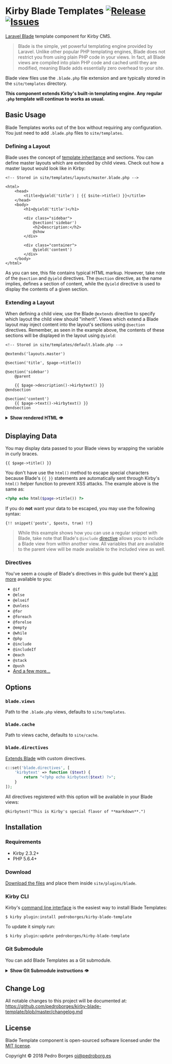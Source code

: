 # Kirby Blade Templates [![Release](https://img.shields.io/github/release/pedroborges/kirby-blade-template.svg)](https://github.com/pedroborges/kirby-blade-template/releases) [![Issues](https://img.shields.io/github/issues/pedroborges/kirby-blade-template.svg)](https://github.com/pedroborges/kirby-blade-template/issues)

[Laravel Blade](https://laravel.com/docs/master/blade) template component for Kirby CMS.

> Blade is the simple, yet powerful templating engine provided by Laravel. Unlike other popular PHP templating engines, Blade does not restrict you from using plain PHP code in your views. In fact, all Blade views are compiled into plain PHP code and cached until they are modified, meaning Blade adds essentially zero overhead to your site.

Blade view files use the `.blade.php` file extension and are typically stored in the `site/templates` directory.

**This component extends Kirby's built-in templating engine. Any regular `.php` template will continue to works as usual.**

## Basic Usage
Blade Templates works out of the box without requiring any configuration. You just need to add `.blade.php` files to `site/templates`.

### Defining a Layout
Blade uses the concept of [template inheritance](https://laravel.com/docs/master/blade#template-inheritance) and sections. You can define master layouts which are extended by child views. Check out how a master layout would look like in Kirby:

```blade
<!-- Stored in site/templates/layouts/master.blade.php -->

<html>
    <head>
        <title>@yield('title') | {{ $site->title() }}</title>
    </head>
    <body>
        <h1>@yield('title')</h1>

        <div class="sidebar">
            @section('sidebar')
            <h2>Description:</h2>
            @show
        </div>

        <div class="container">
            @yield('content')
        </div>
    </body>
</html>
```

As you can see, this file contains typical HTML markup. However, take note of the `@section` and `@yield` directives. The  `@section` directive, as the name implies, defines a section of content, while the `@yield` directive is used to display the contents of a given section.

### Extending a Layout
When defining a child view, use the Blade `@extends` directive to specify which layout the child view should "inherit". Views which extend a Blade layout may inject content into the layout's sections using `@section` directives. Remember, as seen in the example above, the contents of these sections will be displayed in the layout using `@yield`:

```blade
<!-- Stored in site/templates/default.blade.php -->

@extends('layouts.master')

@section('title', $page->title())

@section('sidebar')
    @parent

    {{ $page->description()->kirbytext() }}
@endsection

@section('content')
    {{ $page->text()->kirbytext() }}
@endsection
```

<details>
    <summary><strong>Show rendered HTML</strong> 👁</summary><p>

```html
<html>
    <head>
        <title>Services | Company Name</title>
    </head>
    <body>
        <h1>Services</h1>

        <div class="sidebar">
            <h2>Description:</h2>
            <p>Service description</p>
        </div>

        <div class="container">
            <p>Sum inusa commolu ptatent mossend elignam volenim quiam quiaspe riaessenis plisita ecaboribus.</p>

            <p>Ecaborenis molupta spiene recepudam, quostium reprem rereprat.</p>
        </div>
    </body>
</html>
```

</p></details>

## Displaying Data
You may display data passed to your Blade views by wrapping the variable in curly braces.

```blade
{{ $page->title() }}
```

You don't have use the `html()` method to escape special characters because Blade's `{{ }}` statements are automatically sent through Kirby's `html()` helper function to prevent XSS attacks. The example above is the same as:

```php
<?php echo html($page->title()) ?>
```

If you do **not** want your data to be escaped, you may use the following syntax:

```blade
{!! snippet('posts', $posts, true) !!}
```

> While this example shows how you can use a regular snippet with Blade, take note that Blade's `@include` [directive](https://laravel.com/docs/master/blade#including-sub-views) allows you to include a Blade view from within another view. All variables that are available to the parent view will be made available to the included view as well.

### Directives
You've seem a couple of Blade's directives in this guide but there's [a lot more](https://laravel.com/docs/master/blade#control-structures) available to you:

- `@if`
- `@else`
- `@elseif`
- `@unless`
- `@for`
- `@foreach`
- `@forelse`
- `@empty`
- `@while`
- `@php`
- `@include`
- `@includeIf`
- `@each`
- `@stack`
- `@push`
- [And a few more…](https://laravel.com/docs/master/blade#control-structures)

## Options
### `blade.views`
Path to the `.blade.php` views, defaults to `site/templates`.

### `blade.cache`
Path to views cache, defaults to `site/cache`.

### `blade.directives`
[Extends Blade](https://laravel.com/docs/master/blade#extending-blade) with custom directives.

```php
c::set('blade.directives', [
    'kirbytext' => function ($text) {
        return "<?php echo kirbytext($text) ?>";
    }
]);
```

All directives registered with this option will be available in your Blade views:

```
@kirbytext("This is Kirby's special flavor of **markdown**.")
```

## Installation

### Requirements
- Kirby 2.3.2+
- PHP 5.6.4+

### Download
[Download the files](https://github.com/pedroborges/kirby-blade-template/archive/master.zip) and place them inside `site/plugins/blade`.

### Kirby CLI
Kirby's [command line interface](https://github.com/getkirby/cli) is the easiest way to install Blade Templates:

    $ kirby plugin:install pedroborges/kirby-blade-template

To update it simply run:

    $ kirby plugin:update pedroborges/kirby-blade-template

### Git Submodule
You can add Blade Templates as a Git submodule.

<details>
    <summary><strong>Show Git Submodule instructions</strong> 👁</summary><p>

    $ cd your/project/root
    $ git submodule add https://github.com/pedroborges/kirby-blade-template.git site/plugins/blade
    $ git submodule update --init --recursive
    $ git commit -am "Add Blade Templates component"

Updating is as easy as running a few commands.

    $ cd your/project/root
    $ git submodule foreach git checkout master
    $ git submodule foreach git pull
    $ git commit -am "Update submodules"
    $ git submodule update --init --recursive

</p></details>

## Change Log
All notable changes to this project will be documented at: <https://github.com/pedroborges/kirby-blade-template/blob/master/changelog.md>

## License
Blade Template component is open-sourced software licensed under the [MIT license](http://www.opensource.org/licenses/mit-license.php).

Copyright © 2018 Pedro Borges <oi@pedroborg.es>
